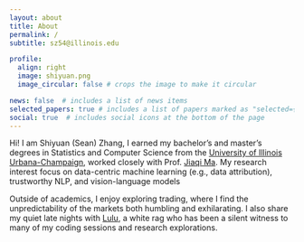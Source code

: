 ```yaml
---
layout: about
title: About
permalink: /
subtitle: sz54@illinois.edu

profile:
  align: right
  image: shiyuan.png
  image_circular: false # crops the image to make it circular

news: false  # includes a list of news items
selected_papers: true # includes a list of papers marked as "selected={true}"
social: true  # includes social icons at the bottom of the page
---
```


<!-- Hi! I am Shiyuan (Sean) Zhang, a Visiting Research Assistant at the [University of Southern California](https://www.usc.edu/), working under the guidance of Prof. [Jieyu Zhao](https://jyzhao.net/).  -->

Hi! I am Shiyuan (Sean) Zhang, I earned my bachelor’s and master’s degrees in Statistics and Computer Science from the [University of Illinois Urbana-Champaign](https://illinois.edu/), worked closely with Prof. [Jiaqi Ma](https://jiaqima.github.io/). My research interest focus on data-centric machine learning (e.g., data attribution), trustworthy NLP, and vision-language models

Outside of academics, I enjoy exploring trading, where I find the unpredictability of the markets both humbling and exhilarating. I also share my quiet late nights with [Lulu](/assets/img/lulu.jpg), a white rag who has been a silent witness to many of my coding sessions and research explorations.


